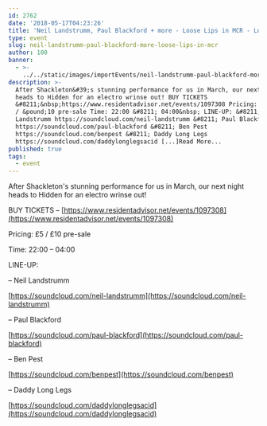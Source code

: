```yaml
---
id: 2762
date: '2018-05-17T04:23:26'
title: 'Neil Landstrumm, Paul Blackford + more - Loose Lips in MCR - Loose Lips'
type: event
slug: neil-landstrumm-paul-blackford-more-loose-lips-in-mcr
author: 100
banner:
  - >-
    ../../static/images/importEvents/neil-landstrumm-paul-blackford-more-loose-lips-in-mcr/image2762.jpeg
description: >-
  After Shackleton&#39;s stunning performance for us in March, our next night
  heads to Hidden for an electro wrinse out! BUY TICKETS
  &#8211;&nbsp;https://www.residentadvisor.net/events/1097308 Pricing: &pound;5
  / &pound;10 pre-sale Time: 22:00 &#8211; 04:00&nbsp; LINE-UP: &#8211; Neil
  Landstrumm https://soundcloud.com/neil-landstrumm &#8211; Paul Blackford
  https://soundcloud.com/paul-blackford &#8211; Ben Pest
  https://soundcloud.com/benpest &#8211; Daddy Long Legs
  https://soundcloud.com/daddylonglegsacid [...]Read More...
published: true
tags:
  - event
---
```

After Shackleton's stunning performance for us in March, our next night heads to Hidden for an electro wrinse out!

BUY TICKETS – [https://www.residentadvisor.net/events/1097308](https://www.residentadvisor.net/events/1097308)

Pricing: £5 / £10 pre-sale

Time: 22:00 – 04:00 

  

LINE-UP:

  

– Neil Landstrumm

[https://soundcloud.com/neil-landstrumm](https://soundcloud.com/neil-landstrumm)

– Paul Blackford

[https://soundcloud.com/paul-blackford](https://soundcloud.com/paul-blackford)

– Ben Pest

[https://soundcloud.com/benpest](https://soundcloud.com/benpest)

– Daddy Long Legs

[https://soundcloud.com/daddylonglegsacid](https://soundcloud.com/daddylonglegsacid)